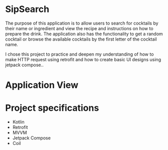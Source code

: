 # SipSearch
<p>The purpose of this application is to allow users to search for cocktails by their name or ingredient and view the recipe and instructions on how to prepare the drink. 
The application also has the functionality to get a random cocktail or browse the available cocktails by the first letter of the cocktail name.</p>
<p>I chose this project to practice and deepen my understanding of how to make HTTP request using retrofit and how to create basic UI designs using jetpack compose..</p>

# Application View
<a src="app_homepage.jpg" alt="Application Screenshot"></a>
<a src="app_details_page.jpg" alt="Application Screenshot"></a>


# Project specifications
- Kotlin
- Retrofit
- MVVM
- Jetpack Compose
- Coil
